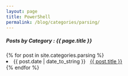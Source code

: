 ```yaml
---
layout: page
title: PowerShell
permalink: /blog/categories/parsing/
---
```


<h5> Posts by Category : {{ page.title }} </h5>

<div class="card">
{% for post in site.categories.parsing %}
 <li class="category-posts"><span>{{ post.date | date_to_string }}</span> &nbsp; <a href="{{ post.url }}">{{ post.title }}</a></li>
{% endfor %}
</div>
